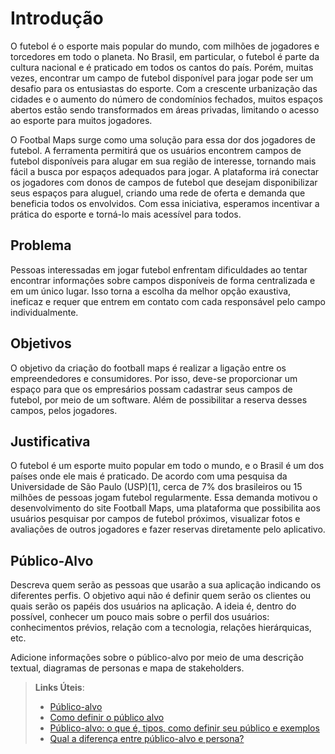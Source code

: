 # Introdução

O futebol é o esporte mais popular do mundo, com milhões de jogadores e torcedores em todo o planeta. No Brasil, em particular, o futebol é parte da cultura nacional e é praticado em todos os cantos do país. Porém, muitas vezes, encontrar um campo de futebol disponível para jogar pode ser um desafio para os entusiastas do esporte. Com a crescente urbanização das cidades e o aumento do número de condomínios fechados, muitos espaços abertos estão sendo transformados em áreas privadas, limitando o acesso ao esporte para muitos jogadores.

O Footbal Maps surge como uma solução para essa dor dos jogadores de futebol. A ferramenta permitirá que os usuários encontrem campos de futebol disponíveis para alugar em sua região de interesse, tornando mais fácil a busca por espaços adequados para jogar. A plataforma irá conectar os jogadores com donos de campos de futebol que desejam disponibilizar seus espaços para aluguel, criando uma rede de oferta e demanda que beneficia todos os envolvidos. Com essa iniciativa, esperamos incentivar a prática do esporte e torná-lo mais acessível para todos.

## Problema

Pessoas interessadas em jogar futebol enfrentam dificuldades ao tentar encontrar informações sobre campos disponíveis de forma centralizada e em um único lugar. Isso torna a escolha da melhor opção exaustiva, ineficaz e requer que entrem em contato com cada responsável pelo campo individualmente.

## Objetivos

  O objetivo da criação do football maps é realizar a ligação entre os empreendedores e consumidores. 
  Por isso, deve-se proporcionar um espaço para que os empresários possam cadastrar seus campos de futebol, por meio de um software. Além de possibilitar a reserva desses campos, pelos jogadores.


## Justificativa

O futebol é um esporte muito popular em todo o mundo, e o Brasil é um dos países onde ele mais é praticado. De acordo com uma pesquisa da Universidade de São Paulo (USP)[1], cerca de 7% dos brasileiros ou 15 milhões de pessoas jogam futebol regularmente.  Essa demanda motivou o desenvolvimento do site Football Maps, uma plataforma que possibilita aos usuários pesquisar por campos de futebol próximos, visualizar fotos e avaliações de outros jogadores e fazer reservas diretamente pelo aplicativo.


## Público-Alvo

Descreva quem serão as pessoas que usarão a sua aplicação indicando os diferentes perfis. O objetivo aqui não é definir quem serão os clientes ou quais serão os papéis dos usuários na aplicação. A ideia é, dentro do possível, conhecer um pouco mais sobre o perfil dos usuários: conhecimentos prévios, relação com a tecnologia, relações
hierárquicas, etc.

Adicione informações sobre o público-alvo por meio de uma descrição textual, diagramas de personas e mapa de stakeholders.

> **Links Úteis**:
> - [Público-alvo](https://blog.hotmart.com/pt-br/publico-alvo/)
> - [Como definir o público alvo](https://exame.com/pme/5-dicas-essenciais-para-definir-o-publico-alvo-do-seu-negocio/)
> - [Público-alvo: o que é, tipos, como definir seu público e exemplos](https://klickpages.com.br/blog/publico-alvo-o-que-e/)
> - [Qual a diferença entre público-alvo e persona?](https://rockcontent.com/blog/diferenca-publico-alvo-e-persona/)
